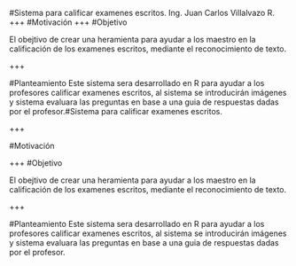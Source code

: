 #Sistema para calificar examenes escritos.
Ing. Juan Carlos Villalvazo R.
+++
#Motivación
+++
#Objetivo

El obejtivo de crear una heramienta para ayudar a los maestro en la calificación de los examenes escritos, mediante el reconocimiento de texto.

+++

#Planteamiento
Este sistema sera desarrollado en R para ayudar a los profesores calificar examenes escritos, al sistema se introducirán imágenes y sistema evaluara las preguntas en base a una guia de respuestas dadas por el profesor.#Sistema para calificar examenes escritos.

+++

#Motivación

+++
#Objetivo

El obejtivo de crear una heramienta para ayudar a los maestro en la calificación de los examenes escritos, mediante el reconocimiento de texto.

+++

#Planteamiento
Este sistema sera desarrollado en R para ayudar a los profesores calificar examenes escritos, al sistema se introducirán imágenes y sistema evaluara las preguntas en base a una guia de respuestas dadas por el profesor.
